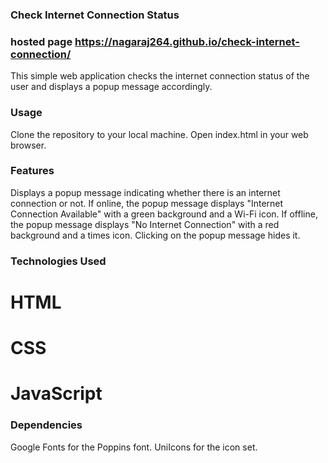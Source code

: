 ### Check Internet Connection Status
### hosted page  https://nagaraj264.github.io/check-internet-connection/


This simple web application checks the internet connection status of the user and displays a popup message accordingly.

### Usage
Clone the repository to your local machine.
Open index.html in your web browser.

### Features
Displays a popup message indicating whether there is an internet connection or not.
If online, the popup message displays "Internet Connection Available" with a green background and a Wi-Fi icon.
If offline, the popup message displays "No Internet Connection" with a red background and a times icon.
Clicking on the popup message hides it.


### Technologies Used
# HTML
# CSS
# JavaScript

### Dependencies
Google Fonts for the Poppins font.
UniIcons for the icon set.
